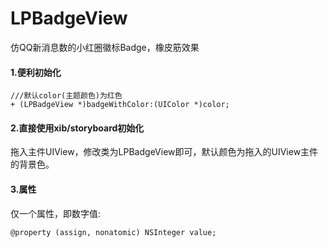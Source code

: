 # LPBadgeView
仿QQ新消息数的小红圈徽标Badge，橡皮筋效果

#### 1.便利初始化

    ///默认color(主题颜色)为红色
    + (LPBadgeView *)badgeWithColor:(UIColor *)color;

#### 2.直接使用xib/storyboard初始化
拖入主件UIView，修改类为LPBadgeView即可，默认颜色为拖入的UIView主件的背景色。

#### 3.属性
仅一个属性，即数字值:

    @property (assign, nonatomic) NSInteger value;

